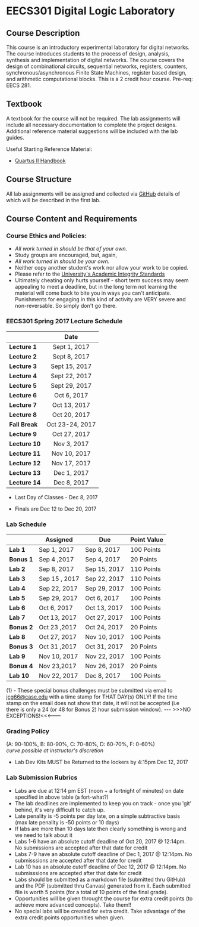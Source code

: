 # EECS301 Digital Logic Laboratory

## Course Description

This course is an introductory experimental laboratory for digital networks. The course introduces students to the process of design, analysis, synthesis and implementation of digital networks. The course covers the design of combinational circuits, sequential networks, registers, counters, synchronous/asynchronous Finite State Machines, register based design, and arithmetic computational blocks. This is a 2 credit hour course. Pre-req: EECS 281.

## Textbook

A textbook for the course will not be required.  The lab assignments will include all necessary documentation to complete the project designs.  Additional reference material suggestions will be included with the lab guides.

Useful Starting Reference Material:

* [Quartus II Handbook](https://www.altera.com/content/dam/altera-www/global/en_US/pdfs/literature/hb/qts/qts-qps-handbook.pdf)

## Course Structure

All lab assignments will be assigned and collected via [GitHub](https://github.com) details of which will be described in the first lab.



## Course Content and Requirements

### Course Ethics and Policies:

* _All work turned in should be that of your own._
* Study groups are encouraged, but, again,
* _All work turned in should be your own._
* Neither copy another student's work nor allow your work to be copied.
* Please refer to the [University's Academic Integrity Standards](http://www.case.edu/provost/ugstudies/acintegrity.htm)
* Ultimately cheating only hurts yourself - short term success may seem appealing to meet a deadline, but in the long term not learning the material will come back to bite you in ways you can't anticipate.   Punishments for engaging in this kind of activity are VERY severe and non-reversable.  So simply don't go there.

### EECS301 Spring 2017 Lecture Schedule

|               |    Date      |
|---------------|:------------:|
| **Lecture 1** | Sept 1, 2017 |
| **Lecture 2** | Sept 8, 2017 |
| **Lecture 3** | Sept 15, 2017 |
| **Lecture 4** | Sept 22, 2017 |
| **Lecture 5** | Sept 29, 2017 |
| **Lecture 6** | Oct 6, 2017 |
| **Lecture 7** | Oct 13, 2017 |
| **Lecture 8** | Oct 20, 2017 |
| **Fall Break** | Oct 23-24, 2017 |
| **Lecture 9** | Oct 27, 2017 |
| **Lecture 10** | Nov 3, 2017 |
| **Lecture 11** | Nov 10, 2017 |
| **Lecture 12** | Nov 17, 2017 |
| **Lecture 13** | Dec 1, 2017 |
| **Lecture 14** | Dec 8, 2017 |

* Last Day of Classes - Dec 8, 2017

* Finals are Dec 12 to Dec 20, 2017

### Lab Schedule

|           |   Assigned   |      Due      |   Point Value  |
|-----------|---------------|---------------|---------------|
| **Lab 1** | Sep 1, 2017	| Sep 8, 2017  |  100 Points   |
| **Bonus 1** | Sep 4 ,2017 | Sep 4, 2017 | 20 Points |
| **Lab 2** | Sep 8, 2017	| Sep 15, 2017  |  110 Points   |
| **Lab 3** |Sep 15 , 2017	| Sep 22, 2017  |  110 Points   |
| **Lab 4** | Sep 22, 2017	| Sep 29, 2017  |  100 Points   |
| **Lab 5** | Sep 29, 2017	| Oct 6, 2017  |  100 Points   |
| **Lab 6** | Oct 6, 2017	| Oct 13, 2017  |  100 Points   |
| **Lab 7** | Oct 13, 2017	| Oct 27, 2017  |  100 Points   |
| **Bonus 2** | Oct 23 ,2017 | Oct 24, 2017 | 20 Points |
| **Lab 8** | Oct 27, 2017	| Nov 10, 2017  |  100 Points   |
| **Bonus 3** | Oct 31 ,2017 | Oct 31, 2017 | 20 Points |
| **Lab 9** | Nov 10, 2017	| Nov 22, 2017  |  100 Points   |
| **Bonus 4** | Nov 23,2017 | Nov 26, 2017 | 20 Points  |
| **Lab 10** | Nov 22, 2017	| Dec 8, 2017  |  100 Points   |

(1) - These special bonus challenges must be submitted via email to jcg66@case.edu with a time stamp for THAT DAY(s) ONLY!
 If the time stamp on the email does not show that date, it will not be accepted (i.e there is only a 24 (or 48 for Bonus 2) hour submission window). --- >>>NO EXCEPTIONS!<<<---

### Grading Policy

(A: 90-100%, B: 80-90%, C: 70-80%, D: 60-70%, F: 0-60%)  
_curve possible at instructor's discretion_

* Lab Dev Kits MUST be Returned to the lockers by 4:15pm Dec 12, 2017

### Lab Submission Rubrics

* Labs are due at 12:14 pm EST (noon + a fortnight of minutes) on date specified in above table (a fort-what?)
* The lab deadlines are implemented to keep you on track - once you 'git' behind, it's very difficult to catch up.
* Late penality is -5 points per day late, on a simple subtractive basis (max late penality is -50 points or 10 days)
* If labs are more than 10 days late then clearly something is wrong and we need to talk about it
* Labs 1-6 have an absolute cutoff deadline of Oct 20, 2017 @ 12:14pm.  No submissions are accepted after that date for credit
* Labs 7-9 have an absolute cutoff deadline of Dec 1, 2017 @ 12:14pm.  No submisssions are accepted after that date for credit
* Lab 10 has an absolute cutoff deadline of Dec 12, 2017 @ 12:14pm.  No submisssions are accepted after that date for credit
* Labs should be submitted as a markdown file (submitted thru GitHub) and the PDF (submitted thru Canvas) generated from it. Each submitted file is worth 5 points (for a total of 10 points of the final grade).
* Opportunities will be given throught the course for extra credit points (to achieve more advanced concepts).  Take them!!
* No special labs will be created for extra credit.  Take advantage of the extra credit points opportunities when given.
